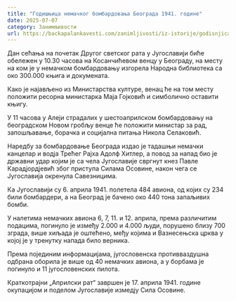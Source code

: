 ```yaml
---
title: "Годишњица немачког бомбардовања Београда 1941. године"
date: 2025-07-07
category: Занимљивости
url: https://backapalankavesti.com/zanimljivosti/iz-istorije/godisnjica-nemackog-bombardovanja-beograda-1941-godine/
---
```


Дан сећања на почетак Другог светског рата у Југославији биће обележен у 10.30 часова на Косанчићевом венцу у Београду, на месту на ком је у немачком бомбардовању изгорела Народна библиотека са око 300.000 књига и докумената.

Како је најављено из Министарства културе, венац ће на том месту положити ресорна министарка Маја Гојковић и симболично оставити књигу.

У 11 часова у Алеји страдалих у шестоаприлском бомбардовању на београдском Новом гробљу венце ће положити министар за рад, запошљавање, борачка и социјална питања Никола Селаковић.

Наредбу за бомбардовање Београда издао је тадашњи немачки канцелар и водја Трећег Рајха Адолф Хитлер, а повод за напад био је државни удар којим је са чела Југославије свргнут кнез Павле Карадјордјевић због приступа Силама Осовине, након чега се Југославија окренула Савезницима.

Ка Југославији су 6. априла 1941. полетела 484 авиона, од којих су 234 били бомбардери, а на Београд је бачено око 440 тона запаљивих бомби.

У налетима немачких авиона 6, 7, 11. и 12. априла, према различитим подацима, погинуло је између 2.000 и 4.000 људи, порушено близу 700 зграда, више хиљада је оштећено, међу којима и Вазнесењска црква у којој је у тренутку напада било верника.

Према појединим информацијама, југословенска противваздушна одбрана оборила је више од 40 немачких авиона, а у борбама је погинуло и 11 југословенских пилота.

Краткотрајни „Априлски рат“ завршен је 17. априла 1941. године окупацијом и поделом Југославије измедју Сила Осовине.
